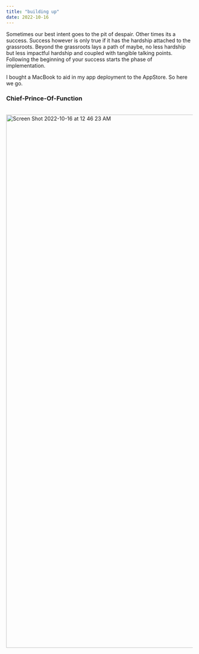 ```yaml
---
title: "building up"
date: 2022-10-16
---
```


Sometimes our best intent goes to the pit of despair. Other times its a success. Success however is only true if it has the hardship attached to the grassroots. Beyond the grassroots lays a path of maybe, no less hardship but less impactful hardship and coupled with tangible talking points. Following the beginning of your success starts the phase of implementation. <br>

I bought a MacBook to aid in my app deployment to the AppStore. So here we go. <br>

### Chief-Prince-Of-Function

 <br>

<img width="1440" alt="Screen Shot 2022-10-16 at 12 46 23 AM" src="https://user-images.githubusercontent.com/79958366/196018815-4301ecc9-98a4-479c-8a33-91f83947e5cb.png">
